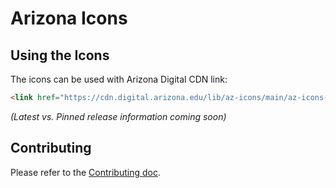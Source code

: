 # Arizona Icons

## Using the Icons
The icons can be used with Arizona Digital CDN link:

```html
<link href="https://cdn.digital.arizona.edu/lib/az-icons/main/az-icons-styles.css" rel="stylesheet">
```

*(Latest vs. Pinned release information coming soon)*

## Contributing

Please refer to the [Contributing doc](./CONTRIBUTING.md).

